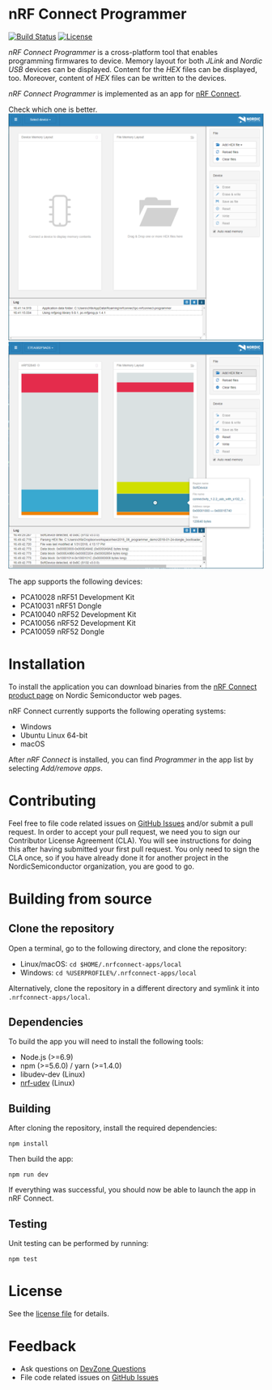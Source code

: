 # nRF Connect Programmer

[![Build Status](https://travis-ci.org/NordicSemiconductor/pc-nrfconnect-programmer.svg?branch=master)](https://travis-ci.org/NordicSemiconductor/pc-nrfconnect-programmer)
[![License](https://img.shields.io/badge/license-Modified%20BSD%20License-blue.svg)](LICENSE)

*nRF Connect Programmer* is a cross-platform tool that enables programming firmwares to device. Memory layout for both *JLink* and *Nordic USB* devices can be displayed. Content for the *HEX* files can be displayed, too. Moreover, content of *HEX* files can be written to the devices.

*nRF Connect Programmer* is implemented as an app for [nRF Connect](https://github.com/NordicSemiconductor/pc-nrfconnect-core#creating-apps).

Check which one is better.
![screenshot](resources/programmer-screenshot.png)
![screenshot](resources/programmer-screenshot2.png)

The app supports the following devices:
* PCA10028 nRF51 Development Kit
* PCA10031 nRF51 Dongle
* PCA10040 nRF52 Development Kit
* PCA10056 nRF52 Development Kit
* PCA10059 nRF52 Dongle


# Installation

To install the application you can download binaries from the [nRF Connect product page](https://www.nordicsemi.com/eng/Products/Bluetooth-low-energy/nRF-Connect-for-desktop) on Nordic Semiconductor web pages.

nRF Connect currently supports the following operating systems:

* Windows
* Ubuntu Linux 64-bit
* macOS

After *nRF Connect* is installed, you can find *Programmer* in the app list by selecting *Add/remove apps*.


# Contributing

Feel free to file code related issues on [GitHub Issues](https://github.com/NordicSemiconductor/pc-nrfconnect-programmer/issues) and/or submit a pull request. In order to accept your pull request, we need you to sign our Contributor License Agreement (CLA). You will see instructions for doing this after having submitted your first pull request. You only need to sign the CLA once, so if you have already done it for another project in the NordicSemiconductor organization, you are good to go.

# Building from source

## Clone the repository

Open a terminal, go to the following directory, and clone the repository:

- Linux/macOS: `cd $HOME/.nrfconnect-apps/local`
- Windows: `cd %USERPROFILE%/.nrfconnect-apps/local`

Alternatively, clone the repository in a different directory and symlink it into `.nrfconnect-apps/local`.

## Dependencies

To build the app you will need to install the following tools:

* Node.js (>=6.9)
* npm (>=5.6.0) / yarn (>=1.4.0)
* libudev-dev (Linux)
* [nrf-udev](https://github.com/NordicSemiconductor/nrf-udev) (Linux)

## Building

After cloning the repository, install the required dependencies:

    npm install

Then build the app:

    npm run dev

If everything was successful, you should now be able to launch the app in nRF Connect.

## Testing

Unit testing can be performed by running:

    npm test

# License

See the [license file](LICENSE) for details.

# Feedback

* Ask questions on [DevZone Questions](https://devzone.nordicsemi.com)
* File code related issues on [GitHub Issues](https://github.com/NordicSemiconductor/pc-nrfconnect-programmer/issues)
